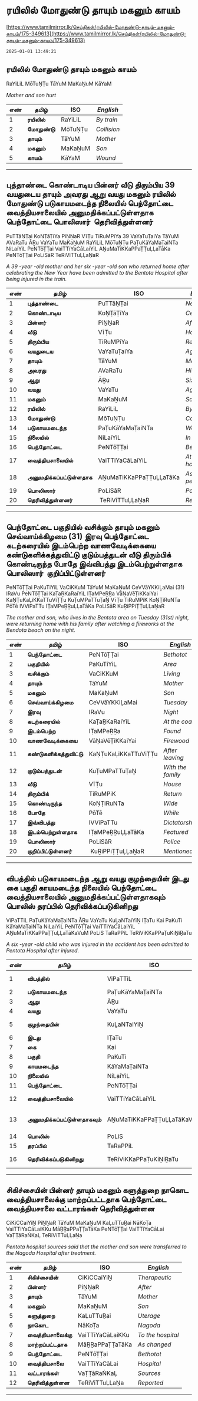 # ரயிலில் மோதுண்டு தாயும் மகனும் காயம்

[https://www.tamilmirror.lk/செய்திகள்/ரயிலில்-மோதுண்டு-தாயும்-மகனும்-காயம்/175-349613](https://www.tamilmirror.lk/செய்திகள்/ரயிலில்-மோதுண்டு-தாயும்-மகனும்-காயம்/175-349613)

`2025-01-01 13:49:21`

## ரயிலில் மோதுண்டு தாயும் மகனும் காயம்

RaYiLiL MōTuṆṬu TāYuM MaKaṈuM KāYaM

*Mother and son hurt*

எண்|**தமிழ்**|ISO|*English*
---|---|---|---
1|**ரயிலில்**|RaYiLiL|*By train*
2|**மோதுண்டு**|MōTuṆṬu|*Collision*
3|**தாயும்**|TāYuM|*Mother*
4|**மகனும்**|MaKaṈuM|*Son*
5|**காயம்**|KāYaM|*Wound*

---

## புத்தாண்டை கொண்டாடிய பின்னர் வீடு திரும்பிய 39 வயதுடைய தாயும் அவரது ஆறு வயது மகனும் ரயிலில் மோதுண்டு படுகாயமடைந்த நிலையில் பெந்தோட்டை வைத்தியசாலையில் அனுமதிக்கப்பட்டுள்ளதாக பெந்தோட்டை பொலிஸார்  தெரிவித்துள்ளனர்

PuTTāṆṬai KoṆṬāṬiYa PiṈṈaR VīṬu TiRuMPiYa 39 VaYaTuṬaiYa TāYuM AVaRaTu ĀṞu VaYaTu MaKaṈuM RaYiLiL MōTuṆṬu PaṬuKāYaMaṬaiNTa NiLaiYiL PeNTōṬṬai VaiTTiYaCāLaiYiL AṈuMaTiKKaPPaṬṬuḶḶaTāKa PeNTōṬṬai PoLiSāR TeRiViTTuḶḶaṈaR

*A 39 -year -old mother and her six -year -old son who returned home after celebrating the New Year have been admitted to the Bentota Hospital after being injured in the train.*

எண்|**தமிழ்**|ISO|*English*
---|---|---|---
1|**புத்தாண்டை**|PuTTāṆṬai|*New Year*
2|**கொண்டாடிய**|KoṆṬāṬiYa|*Celebrated*
3|**பின்னர்**|PiṈṈaR|*After*
4|**வீடு**|VīṬu|*House*
5|**திரும்பிய**|TiRuMPiYa|*Returned*
6|**வயதுடைய**|VaYaTuṬaiYa|*Agitated*
7|**தாயும்**|TāYuM|*Mother*
8|**அவரது**|AVaRaTu|*His*
9|**ஆறு**|ĀṞu|*Six*
10|**வயது**|VaYaTu|*Age*
11|**மகனும்**|MaKaṈuM|*Son*
12|**ரயிலில்**|RaYiLiL|*By train*
13|**மோதுண்டு**|MōTuṆṬu|*Collision*
14|**படுகாயமடைந்த**|PaṬuKāYaMaṬaiNTa|*Wounded*
15|**நிலையில்**|NiLaiYiL|*In place*
16|**பெந்தோட்டை**|PeNTōṬṬai|*Bethotot*
17|**வைத்தியசாலையில்**|VaiTTiYaCāLaiYiL|*At the hospital*
18|**அனுமதிக்கப்பட்டுள்ளதாக**|AṈuMaTiKKaPPaṬṬuḶḶaTāKa|*As permitted*
19|**பொலிஸார்**|PoLiSāR|*Police*
20|**தெரிவித்துள்ளனர்**| TeRiViTTuḶḶaṈaR|*Reported*

---

## பெந்தோட்டை பகுதியில் வசிக்கும் தாயும் மகனும் செவ்வாய்க்கிழமை (31) இரவு பெந்தோட்டை கடற்கரையில் இடம்பெற்ற வாணவேடிக்கையை கண்டுகளிக்கத்துவிட்டு குடும்பத்துடன் வீடு திரும்பிக் கொண்டிருந்த போதே இவ்விபத்து இடம்பெற்றுள்ளதாக பொலிஸார்  குறிப்பிட்டுள்ளனர்

PeNTōṬṬai PaKuTiYiL VaCiKKuM TāYuM MaKaṈuM CeVVāYKKiḺaMai (31) IRaVu PeNTōṬṬai KaṬaṞKaRaiYiL IṬaMPeṞṞa VāṆaVēṬiKKaiYai KaṆṬuKaḶiKKaTTuViṬṬu KuṬuMPaTTuṬaṈ VīṬu TiRuMPiK KoṆṬiRuNTa PōTē IVViPaTTu IṬaMPeṞṞuḶḶaTāKa PoLiSāR KuṞiPPiṬṬuḶḶaṈaR

*The mother and son, who lives in the Bentota area on Tuesday (31st) night, were returning home with his family after watching a fireworks at the Bendota beach on the night.*

எண்|**தமிழ்**|ISO|*English*
---|---|---|---
1|**பெந்தோட்டை**|PeNTōṬṬai|*Bethotot*
2|**பகுதியில்**|PaKuTiYiL|*Area*
3|**வசிக்கும்**|VaCiKKuM|*Living*
4|**தாயும்**|TāYuM|*Mother*
5|**மகனும்**|MaKaṈuM|*Son*
6|**செவ்வாய்க்கிழமை**|CeVVāYKKiḺaMai|*Tuesday*
7|**இரவு**|IRaVu|*Night*
8|**கடற்கரையில்**|KaṬaṞKaRaiYiL|*At the coast*
9|**இடம்பெற்ற**|IṬaMPeṞṞa|*Found*
10|**வாணவேடிக்கையை**|VāṆaVēṬiKKaiYai|*Firewood*
11|**கண்டுகளிக்கத்துவிட்டு**|KaṆṬuKaḶiKKaTTuViṬṬu|*After leaving*
12|**குடும்பத்துடன்**|KuṬuMPaTTuṬaṈ|*With the family*
13|**வீடு**|VīṬu|*House*
14|**திரும்பிக்**|TiRuMPiK|*Return*
15|**கொண்டிருந்த**|KoṆṬiRuNTa|*Wide*
16|**போதே**|PōTē|*While*
17|**இவ்விபத்து**|IVViPaTTu|*Dictatorship*
18|**இடம்பெற்றுள்ளதாக**|IṬaMPeṞṞuḶḶaTāKa|*Featured*
19|**பொலிஸார்**|PoLiSāR|*Police*
20|**குறிப்பிட்டுள்ளனர்**| KuṞiPPiṬṬuḶḶaṈaR|*Mentioned*

---

## விபத்தில் படுகாயமடைந்த ஆறு வயது குழந்தையின் இடது கை பகுதி காயமடைந்த நிலையில் பெந்தோட்டை வைத்தியசாலையில் அனுமதிக்கப்பட்டுள்ளதாகவும் பொலிஸ் தரப்பில் தெரிவிக்கப்படுகினிறது

ViPaTTiL PaṬuKāYaMaṬaiNTa ĀṞu VaYaTu KuḺaNTaiYiṈ IṬaTu Kai PaKuTi KāYaMaṬaiNTa NiLaiYiL PeNTōṬṬai VaiTTiYaCāLaiYiL AṈuMaTiKKaPPaṬṬuḶḶaTāKaVuM PoLiS TaRaPPiL TeRiViKKaPPaṬuKiṈiṞaTu

*A six -year -old child who was injured in the accident has been admitted to Pentota Hospital after injured.*

எண்|**தமிழ்**|ISO|*English*
---|---|---|---
1|**விபத்தில்**|ViPaTTiL|*In an accident*
2|**படுகாயமடைந்த**|PaṬuKāYaMaṬaiNTa|*Wounded*
3|**ஆறு**|ĀṞu|*Six*
4|**வயது**|VaYaTu|*Age*
5|**குழந்தையின்**|KuḺaNTaiYiṈ|*The child's*
6|**இடது**|IṬaTu|*Left*
7|**கை**|Kai|*Hand*
8|**பகுதி**|PaKuTi|*Part*
9|**காயமடைந்த**|KāYaMaṬaiNTa|*Injured*
10|**நிலையில்**|NiLaiYiL|*In place*
11|**பெந்தோட்டை**|PeNTōṬṬai|*Bethotot*
12|**வைத்தியசாலையில்**|VaiTTiYaCāLaiYiL|*At the hospital*
13|**அனுமதிக்கப்பட்டுள்ளதாகவும்**|AṈuMaTiKKaPPaṬṬuḶḶaTāKaVuM|*Have been allowed*
14|**பொலிஸ்**|PoLiS|*Police*
15|**தரப்பில்**|TaRaPPiL|*Side*
16|**தெரிவிக்கப்படுகினிறது**|TeRiViKKaPPaṬuKiṈiṞaTu|*Is reported*

---

## சிகிச்சையின் பின்னர் தாயும் மகனும் களுத்துறை நாகொட வைத்தியசாலைக்கு மாற்றப்பட்டதாக பெந்தோட்டை வைத்தியசாலை வட்டாரங்கள் தெரிவித்துள்ளன

CiKiCCaiYiṈ PiṈṈaR TāYuM MaKaṈuM KaḶuTTuṞai NāKoṬa VaiTTiYaCāLaiKKu MāṞṞaPPaṬṬaTāKa PeNTōṬṬai VaiTTiYaCāLai VaṬṬāRaṄKaḶ TeRiViTTuḶḶaṈa

*Pentota hospital sources said that the mother and son were transferred to the Nagoda Hospital after treatment.*

எண்|**தமிழ்**|ISO|*English*
---|---|---|---
1|**சிகிச்சையின்**|CiKiCCaiYiṈ|*Therapeutic*
2|**பின்னர்**|PiṈṈaR|*After*
3|**தாயும்**|TāYuM|*Mother*
4|**மகனும்**|MaKaṈuM|*Son*
5|**களுத்துறை**|KaḶuTTuṞai|*Uterage*
6|**நாகொட**|NāKoṬa|*Nagoda*
7|**வைத்தியசாலைக்கு**|VaiTTiYaCāLaiKKu|*To the hospital*
8|**மாற்றப்பட்டதாக**|MāṞṞaPPaṬṬaTāKa|*As changed*
9|**பெந்தோட்டை**|PeNTōṬṬai|*Bethotot*
10|**வைத்தியசாலை**|VaiTTiYaCāLai|*Hospital*
11|**வட்டாரங்கள்**|VaṬṬāRaṄKaḶ|*Sources*
12|**தெரிவித்துள்ளன**|TeRiViTTuḶḶaṈa|*Reported*

---
